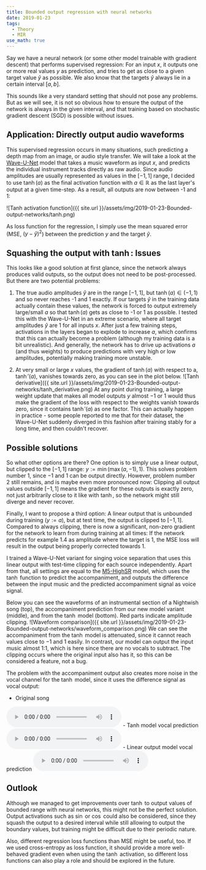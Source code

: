 ```yaml
---
title: Bounded output regression with neural networks
date: 2019-01-23
tags:
  - Theory
  - MIR
use_math: true
---
```


Say we have a neural network (or some other model trainable with gradient descent) that performs supervised regression: For an input $x$, it outputs one or more real values $y$ as prediction, and tries to get as close to a given target value $\hat{y}$ as possible. We also know that the targets $\hat{y}$ always lie in a certain interval $[a,b]$.

This sounds like a very standard setting that should not pose any problems.
But as we will see, it is not so obvious how to ensure the output of the network is always in the given interval, and that training based on stochastic gradient descent (SGD) is possible without issues.

## Application: Directly output audio waveforms

This supervised regression occurs in many situations, such predicting a depth map from an image, or audio style transfer.
We will take a look at the [Wave-U-Net](https://github.com/f90/Wave-U-Net) model that takes a music waveform as input $x$, and predicts the individual instrument tracks directly as raw audio.
Since audio amplitudes are usually represented as values in the $[-1,1]$ range, I decided to use $\tanh(a)$ as the final activation function with $a \in \mathbb{R}$ as the last layer's output at a given time-step.
As a result, all outputs are now between -1 and 1:

![Tanh activation function]({{ site.url }}/assets/img/2019-01-23-Bounded-output-networks/tanh.png)

As loss function for the regression, I simply use the mean squared error (MSE, $(y - \hat{y})^2$) between the prediction $y$ and the target $\hat{y}$.

## Squashing the output with $\tanh$: Issues

This looks like a good solution at first glance, since the network always produces valid outputs, so the output does not need to be post-processed.
But there are two potential problems:

1. The true audio amplitudes $\hat{y}$ are in the range $[-1,1]$, but $\tanh(a) \in (-1, 1)$ and so never reaches -1 and 1 exactly. 
If our targets $\hat{y}$ in the training data actually contain these values, the network is forced to output extremely large/small $a$ so that $\tanh(a)$ gets as close to -1 or 1 as possible.
I tested this with the Wave-U-Net in an extreme scenario, where all target amplitudes $\hat{y}$ are 1 for all inputs $x$.
After just a few training steps, activations in the layers began to explode to increase $a$, which confirms that this can actually become a problem (although my training data is a bit unrealistic).
And generally, the network has to drive up activations $a$ (and thus weights) to produce predictions with very high or low amplitudes, potentially making training more unstable.

2. At very small or large $x$ values, the gradient of $\tanh(a)$ with respect to a, $\tanh'(a)$, vanishes towards zero, as you can see in the plot below.
![Tanh derivative]({{ site.url }}/assets/img/2019-01-23-Bounded-output-networks/tanh_derivative.png)
At any point during training, a large weight update that makes all model outputs $y$ almost $-1$ or $1$ would thus make the gradient of the loss with respect to the weights vanish towards zero, since it contains $\tanh'(a)$ as one factor.
This can actually happen in practice - some people reported to me that for their dataset, the Wave-U-Net suddenly diverged in this fashion after training stably for a long time, and then couldn't recover. 

## Possible solutions

So what other options are there? 
One option is to simply use a linear output, but clipped to the $[-1,1]$ range: $y := \min(\max(a, -1), 1)$.
This solves problem number 1, since $-1$ and $1$ can be output directly.
However, problem number 2 still remains, and is maybe even more pronounced now: Clipping all output values outside $[-1,1]$ means the gradient for these outputs is exactly zero, not just arbitrarily close to it like with $\tanh$, so the network might still diverge and never recover.

Finally, I want to propose a third option: A linear output that is unbounded during training ($y := a$), but at test time, the output is clipped to $[-1,1]$. Compared to always clipping, there is now a significant, non-zero gradient for the network to learn from during training at all times:
If the network predicts for example $1.4$ as amplitude where the target is $1$, the MSE loss will result in the output being properly corrected towards $1$.

I trained a Wave-U-Net variant for singing voice separation that uses this linear output with test-time clipping for each source independently. Apart from that, all settings are equal to the [M5-HighSR](https://github.com/f90/Wave-U-Net) model, which uses the $\tanh$ function to predict the accompaniment, and outputs the difference between the input music and the predicted accompaniment signal as voice signal.

Below you can see the waveforms of an instrumental section of a Nightwish song (top), the accompaniment prediction from our new model variant (middle), and from the $\tanh$ model (bottom). Red parts indicate amplitude clipping.
![Waveform comparison]({{ site.url }}/assets/img/2019-01-23-Bounded-output-networks/waveform_comparison.png)
We can see the accompaniment from the $\tanh$ model is attenuated, since it cannot reach values close to $-1$ and $1$ easily. In contrast, our model can output the input music almost 1:1, which is here since there are no vocals to subtract. The clipping occurs where the original input also has it, so this can be considered a feature, not a bug.

The problem with the accompaniment output also creates more noise in the vocal channel for the $\tanh$ model, since it uses the difference signal as vocal output:

- Original song
<audio controls>
  <source src="{{ site.url }}/assets/audio/2019-01-23-Bounded-output-networks/nightwish_original.mp3" type="audio/mpeg">
Your browser does not support audio file playing!
</audio>
- Tanh model vocal prediction
<audio controls>
  <source src="{{ site.url }}/assets/audio/2019-01-23-Bounded-output-networks/nightwish_tanh_vocals.mp3" type="audio/mpeg">
Your browser does not support audio file playing!
</audio>
- Linear output model vocal prediction
<audio controls>
  <source src="{{ site.url }}/assets/audio/2019-01-23-Bounded-output-networks/nightwish_direct_vocals.mp3" type="audio/mpeg">
Your browser does not support audio file playing!
</audio>

## Outlook

Although we managed to get improvements over $\tanh$ to output values of bounded range with neural networks, this might not be the perfect solution. Output activations such as $\sin$ or $\cos$ could also be considered, since they squash the output to a desired interval while still allowing to output the boundary values, but training might be difficult due to their periodic nature.

Also, different regression loss functions than MSE might be useful, too. If we used cross-entropy as loss function, it should provide a more well-behaved gradient even when using the $\tanh$ activation, so different loss functions can also play a role and should be explored in the future.
